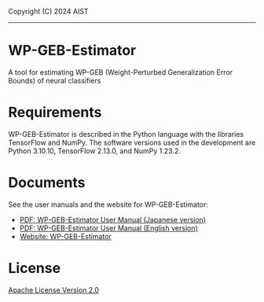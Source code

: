 Copyright (C) 2024 AIST  

---

# WP-GEB-Estimator

A tool for estimating WP-GEB (Weight-Perturbed Generalization Error Bounds)
of neural classifiers

# Requirements

WP-GEB-Estimator is described in the Python language
with the libraries TensorFlow and NumPy.
The software versions used in the development are
Python 3.10.10, TensorFlow 2.13.0, and NumPy 1.23.2.

# Documents

See the user manuals and the website for WP-GEB-Estimator:

* [PDF: WP-GEB-Estimator User Manual (Japanese version)](docs/WP-GEB-Estimator-User-Manual-jp.pdf)
* [PDF: WP-GEB-Estimator User Manual (English version)](docs/WP-GEB-Estimator-User-Manual-eng.pdf)
* [Website: WP-GEB-Estimator](https://staff.aist.go.jp/y-isobe/wp-gen-estimator/index.html)

# License

[Apache License Version 2.0](LICENSE.txt)
